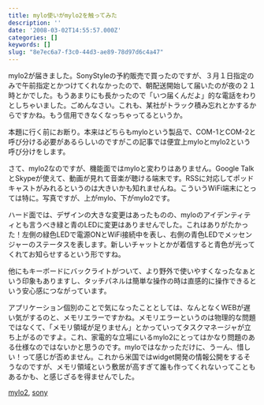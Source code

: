 ```yaml
---
title: mylo使いがmylo2を触ってみた
description: ''
date: '2008-03-02T14:55:57.000Z'
categories: []
keywords: []
slug: "8e7ec6a7-f3c0-44d3-ae89-78d97d6c4a47"
---
```

mylo2が届きました。SonyStyleの予約販売で買ったのですが、３月１日指定のみで午前指定とかつけてくれなかったので、朝配送開始して届いたのが夜の２１時とかでした。もうあまりにも長かったので「いつ届くんだよ」的な電話をわりとしちゃいました。ごめんなさい。これも、某社がトラック積み忘れとかするからですかね。もう信用できなくなっちゃってるというか。

本題に行く前にお断り。本来はどちらもmyloという製品で、COM-1とCOM-2と呼び分ける必要があるらしいのですがこの記事では便宜上myloとmylo2という呼び分けをします。

さて、mylo2なのですが、機能面ではmyloと変わりはありません。Google TalkとSkypeが使えて、動画が見れて音楽が聴ける端末です。RSSに対応してポッドキャストがみれるというのは大きいかも知れませんね。こういうWiFi端末にとっては特に。写真ですが、上がmylo、下がmylo2です。

ハード面では、デザインの大きな変更はあったものの、myloのアイデンティティとも言うべき緑と青のLEDに変更はありませんでした。これはありがたかった！左側の緑色LEDで電源ONとWiFi接続中を表し、右側の青色LEDでメッセンジャーのステータスを表します。新しいチャットとかが着信すると青色が光ってくれてお知らせするという形ですね。

他にもキーボードにバックライトがついて、より野外で使いやすくなったなぁという印象もありますし、タッチパネルは簡単な操作の時は直感的に操作できるという安心感につながっています。

アプリケーション個別のことで気になったこととしては、なんとなくWEBが遅い気がするのと、メモリエラーですかね。メモリエラーというのは物理的な問題ではなくて、「メモリ領域が足りません」とかっていってタスクマネージャが立ち上がるのですよ。これ、家電的な立場にいるmylo2にとってはかなり問題のある仕様なのではないかと思うのです。myloではなかっただけに、うーん、惜しい！って感じが否めません。これから米国ではwidget開発の情報公開をするそうなのですが、メモリ領域という敷居が高すぎて誰も作ってくれないってこともあるかも、と感じざるを得ませんでした。

[mylo2](http://technorati.com/tag/mylo2), [sony](http://technorati.com/tag/sony)